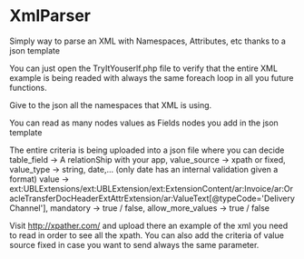 # XmlParser
Simply way to parse an XML with Namespaces, Attributes, etc thanks to a json template

You can just open the TryItYouserlf.php file to verify that the entire XML example is being readed with always the same foreach loop in all you future functions.

Give to the json all the namespaces that XML is using.

You can read as many nodes values as Fields nodes you add in the json template

The entire criteria is being uploaded into a json file where you can decide
  table_field -> A relationShip with your app,
	value_source -> xpath or fixed,
	value_type -> string, date,... (only date has an internal validation given a format) 
	value -> ext:UBLExtensions/ext:UBLExtension/ext:ExtensionContent/ar:Invoice/ar:OracleTransferDocHeaderExtAttrExtension/ar:ValueText[@typeCode='Delivery Channel'],
	mandatory -> true / false,
	allow_more_values -> true / false

Visit http://xpather.com/ and upload there an example of the xml you need to read in order to see all the xpath. You can also add the criteria of value source fixed in case you want to send always the same parameter.
